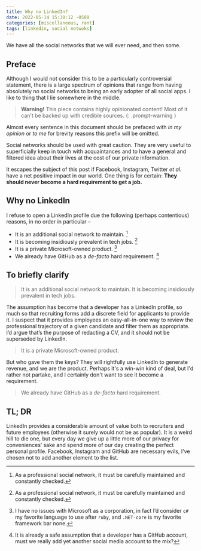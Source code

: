```yaml
---
title: Why no LinkedIn?
date: 2022-05-14 15:30:12 -0500
categories: [miscellaneous, rant]
tags: [linkedin, social netwoks]
---
```

We have all the social networks that we will ever need, and then some.

## Preface

Although I would not consider this to be a particularly controversial statement, there is a large spectrum of opinions that range from having absolutely no social networks to being an early adopter of all social apps. I like to thing that I lie somewhere in the middle. 

> **Warning!** This piece contains highly opinionated content! Most of it can’t be backed up with credible sources.
{: .prompt-warning }

Almost every sentence in this document should be prefaced with *in my opinion* or *to me* for brevity reasons this prefix will be omitted.

Social networks should be used with great caution. They are very useful to superficially keep in touch with acquaintances and to have a general and filtered idea about their lives at the cost of our private information.

It escapes the subject of this post if Facebook, Instagram, Twitter *et al.* have a net positive impact in our world. One thing is for certain: **They should never become a hard requirement to get a job.**

## Why no LinkedIn

I refuse to open a LinkedIn profile due the following (perhaps contentious) reasons, in no order in particular – 

-	It is an additional social network to maintain. [^1]
-	It is becoming insidiously prevalent in tech jobs. [^1]
-	It is a private Microsoft-owned product. [^2]
-	We already have GitHub as a *de-facto* hard requirement. [^3]

## To briefly clarify

>  It is an additional social network to maintain.
>  It is becoming insidiously prevalent in tech jobs.

[^1]: As a professional social network, it must be carefully maintained and constantly checked.

The assumption has become that a developer has a LinkedIn profile, so much so that recruiting forms add a discrete field for applicants to provide it. I suspect that it provides employees an easy-all-in-one way to review the professional trajectory of a given candidate and filter them as appropriate. I’d argue that’s the purpose of redacting a CV, and it should not be superseded by LinkedIn. 

>  It is a private Microsoft-owned product.

[^2]: I have no issues with Microsoft as a corporation, in fact I’d consider `c#` my favorite language to use after `ruby`, and `.NET-core` is my favorite framework bar none.

But who gave them the keys? They will rightfully use LinkedIn to generate revenue, and we are the product. Perhaps it's a win-win kind of deal, but I'd rather not partake, and I certainly don't want to see it become a requirement.

>  We already have GitHub as a *de-facto* hard requirement.

[^3]: It is already a safe assumption that a developer has a GitHub account, must we really add yet another social media account to the mix?

## TL; DR

LinkedIn provides a considerable amount of value both to recruiters and future employees (otherwise it surely would not be as popular). It is a weird hill to die one, but every day we give up a little more of our privacy for conveniences’ sake and spend more of our day creating the perfect personal profile. Facebook, Instagram and GitHub are necessary evils, I’ve chosen not to add another element to the list. 
